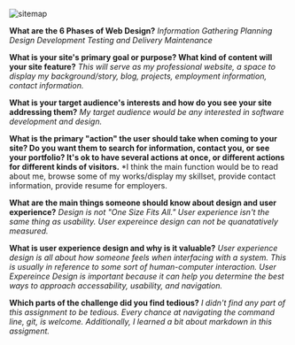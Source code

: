 ![sitemap](site-map.png)

**What are the 6 Phases of Web Design?**
*Information Gathering
Planning
Design
Development
Testing and Delivery
Maintenance*

**What is your site's primary goal or purpose? What kind of content will your site feature?**
*This will serve as my professional website, a space to display my background/story, blog, projects, employment information, contact information.*

**What is your target audience's interests and how do you see your site addressing them?**
*My target audience would be any interested in software development and design.*

**What is the primary "action" the user should take when coming to your site? Do you want them to search for information, contact you, or see your portfolio? It's ok to have several actions at once, or different actions for different kinds of visitors.**
*I think the main function would be to read about me, browse some of my works/display my skillset, provide contact information, provide resume for employers.

**What are the main things someone should know about design and user experience?**
*Design is not "One Size Fits All."
User experience isn't the same thing as usability.
User expereince design can not be quanatatively measured.*


**What is user experience design and why is it valuable?**
*User experience design is all about how someone feels when interfacing with a system. This is usually in reference to some sort of human-computer interaction. User Expereince Design is important because it can help you determine the best ways to approach accessability, usability, and navigation.*

**Which parts of the challenge did you find tedious?**
*I didn't find any part of this assignment to be tedious. Every chance at navigating the command line, git, is welcome. Additionally, I learned a bit about markdown in this assigment.*

